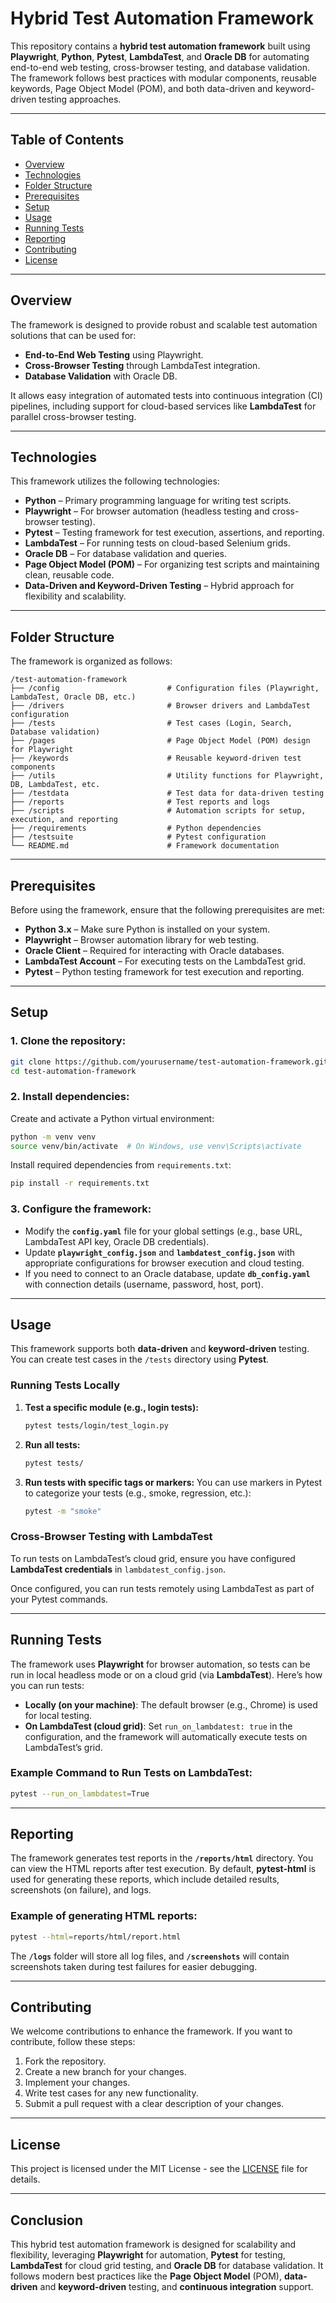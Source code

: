 # Hybrid Test Automation Framework

This repository contains a **hybrid test automation framework** built using **Playwright**, **Python**, **Pytest**, **LambdaTest**, and **Oracle DB** for automating end-to-end web testing, cross-browser testing, and database validation. The framework follows best practices with modular components, reusable keywords, Page Object Model (POM), and both data-driven and keyword-driven testing approaches.

---

## Table of Contents
- [Overview](#overview)
- [Technologies](#technologies)
- [Folder Structure](#folder-structure)
- [Prerequisites](#prerequisites)
- [Setup](#setup)
- [Usage](#usage)
- [Running Tests](#running-tests)
- [Reporting](#reporting)
- [Contributing](#contributing)
- [License](#license)

---

## Overview

The framework is designed to provide robust and scalable test automation solutions that can be used for:
- **End-to-End Web Testing** using Playwright.
- **Cross-Browser Testing** through LambdaTest integration.
- **Database Validation** with Oracle DB.

It allows easy integration of automated tests into continuous integration (CI) pipelines, including support for cloud-based services like **LambdaTest** for parallel cross-browser testing.

---

## Technologies

This framework utilizes the following technologies:

- **Python** – Primary programming language for writing test scripts.
- **Playwright** – For browser automation (headless testing and cross-browser testing).
- **Pytest** – Testing framework for test execution, assertions, and reporting.
- **LambdaTest** – For running tests on cloud-based Selenium grids.
- **Oracle DB** – For database validation and queries.
- **Page Object Model (POM)** – For organizing test scripts and maintaining clean, reusable code.
- **Data-Driven and Keyword-Driven Testing** – Hybrid approach for flexibility and scalability.

---

## Folder Structure

The framework is organized as follows:

```
/test-automation-framework
├── /config                        # Configuration files (Playwright, LambdaTest, Oracle DB, etc.)
├── /drivers                       # Browser drivers and LambdaTest configuration
├── /tests                         # Test cases (Login, Search, Database validation)
├── /pages                         # Page Object Model (POM) design for Playwright
├── /keywords                      # Reusable keyword-driven test components
├── /utils                         # Utility functions for Playwright, DB, LambdaTest, etc.
├── /testdata                      # Test data for data-driven testing
├── /reports                       # Test reports and logs
├── /scripts                       # Automation scripts for setup, execution, and reporting
├── /requirements                  # Python dependencies
├── /testsuite                     # Pytest configuration
└── README.md                      # Framework documentation
```

---

## Prerequisites

Before using the framework, ensure that the following prerequisites are met:

- **Python 3.x** – Make sure Python is installed on your system.
- **Playwright** – Browser automation library for web testing.
- **Oracle Client** – Required for interacting with Oracle databases.
- **LambdaTest Account** – For executing tests on the LambdaTest grid.
- **Pytest** – Python testing framework for test execution and reporting.

---

## Setup

### 1. Clone the repository:
```bash
git clone https://github.com/yourusername/test-automation-framework.git
cd test-automation-framework
```

### 2. Install dependencies:
Create and activate a Python virtual environment:

```bash
python -m venv venv
source venv/bin/activate  # On Windows, use venv\Scripts\activate
```

Install required dependencies from `requirements.txt`:

```bash
pip install -r requirements.txt
```

### 3. Configure the framework:
- Modify the **`config.yaml`** file for your global settings (e.g., base URL, LambdaTest API key, Oracle DB credentials).
- Update **`playwright_config.json`** and **`lambdatest_config.json`** with appropriate configurations for browser execution and cloud testing.
- If you need to connect to an Oracle database, update **`db_config.yaml`** with connection details (username, password, host, port).

---

## Usage

This framework supports both **data-driven** and **keyword-driven** testing. You can create test cases in the `/tests` directory using **Pytest**.

### Running Tests Locally
1. **Test a specific module (e.g., login tests):**
   ```bash
   pytest tests/login/test_login.py
   ```

2. **Run all tests:**
   ```bash
   pytest tests/
   ```

3. **Run tests with specific tags or markers:**
   You can use markers in Pytest to categorize your tests (e.g., smoke, regression, etc.):
   ```bash
   pytest -m "smoke"
   ```

### Cross-Browser Testing with LambdaTest
To run tests on LambdaTest’s cloud grid, ensure you have configured **LambdaTest credentials** in `lambdatest_config.json`.

Once configured, you can run tests remotely using LambdaTest as part of your Pytest commands.

---

## Running Tests

The framework uses **Playwright** for browser automation, so tests can be run in local headless mode or on a cloud grid (via **LambdaTest**). Here’s how you can run tests:

- **Locally (on your machine)**: The default browser (e.g., Chrome) is used for local testing.
- **On LambdaTest (cloud grid)**: Set `run_on_lambdatest: true` in the configuration, and the framework will automatically execute tests on LambdaTest’s grid.

### Example Command to Run Tests on LambdaTest:
```bash
pytest --run_on_lambdatest=True
```

---

## Reporting

The framework generates test reports in the **`/reports/html`** directory. You can view the HTML reports after test execution. By default, **pytest-html** is used for generating these reports, which include detailed results, screenshots (on failure), and logs.

### Example of generating HTML reports:
```bash
pytest --html=reports/html/report.html
```

The **`/logs`** folder will store all log files, and **`/screenshots`** will contain screenshots taken during test failures for easier debugging.

---

## Contributing

We welcome contributions to enhance the framework. If you want to contribute, follow these steps:

1. Fork the repository.
2. Create a new branch for your changes.
3. Implement your changes.
4. Write test cases for any new functionality.
5. Submit a pull request with a clear description of your changes.

---

## License

This project is licensed under the MIT License - see the [LICENSE](LICENSE) file for details.

---

## Conclusion

This hybrid test automation framework is designed for scalability and flexibility, leveraging **Playwright** for automation, **Pytest** for testing, **LambdaTest** for cloud grid testing, and **Oracle DB** for database validation. It follows modern best practices like the **Page Object Model** (POM), **data-driven** and **keyword-driven** testing, and **continuous integration** support.

